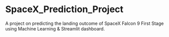 # SpaceX_Prediction_Project
A project on predicting the landing outcome of SpaceX Falcon 9 First Stage using Machine Learning &amp; Streamlit dashboard.

